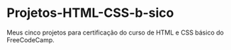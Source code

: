 # Projetos-HTML-CSS-b-sico
Meus cinco projetos para certificação do curso de HTML e CSS básico do FreeCodeCamp.
